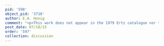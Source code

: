 ```yaml
---
pid: '598'
object_pid: '3710'
author: E.A. Honig
comment: "<p>This work does not appear in the 1979 Ertz catalogue nor the Honig Database.</p>\n"
post_date: 07/18/15
order: '597'
collection: discussion
---
```

